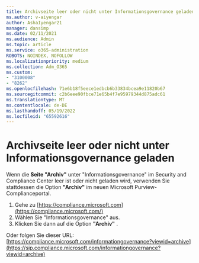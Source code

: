```yaml
---
title: Archivseite leer oder nicht unter Informationsgovernance geladen
ms.author: v-aiyengar
author: AshaIyengar21
manager: dansimp
ms.date: 02/11/2021
ms.audience: Admin
ms.topic: article
ms.service: o365-administration
ROBOTS: NOINDEX, NOFOLLOW
ms.localizationpriority: medium
ms.collection: Adm_O365
ms.custom:
- "3100008"
- "8262"
ms.openlocfilehash: 71e6b18f5eece1edbcb6b33834bcea9e11820b67
ms.sourcegitcommit: c2b6eee90fbce71e65b4f7e95979344d875adc61
ms.translationtype: MT
ms.contentlocale: de-DE
ms.lasthandoff: 05/19/2022
ms.locfileid: "65592616"
---
```

# <a name="archive-page-blank-or-not-loading-under-information-governance"></a>Archivseite leer oder nicht unter Informationsgovernance geladen

Wenn die **Seite "Archiv"** unter "Informationsgovernance" im Security and Compliance Center leer ist oder nicht geladen wird, verwenden Sie stattdessen die Option **"Archiv"** im neuen Microsoft Purview-Complianceportal.

1. Gehe zu [https://compliance.microsoft.com](https://compliance.microsoft.com/)
1. Wählen Sie "Informationsgovernance" aus.
1. Klicken Sie dann auf die Option **"Archiv"** .

Oder folgen Sie dieser URL: [https://compliance.microsoft.com/informationgovernance?viewid=archive](https://sip.compliance.microsoft.com/informationgovernance?viewid=archive)